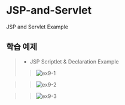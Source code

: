 # JSP-and-Servlet
JSP and Servlet Example

## 학습 예제
> - JSP Scriptlet & Declaration Example
> >![ex9-1](https://user-images.githubusercontent.com/41147465/55800438-b708fc80-5b0e-11e9-9a28-252d6806a1ed.PNG)

> >![ex9-2](https://user-images.githubusercontent.com/41147465/55800455-c12afb00-5b0e-11e9-8312-4bb66745403c.PNG)

> >![ex9-3](https://user-images.githubusercontent.com/41147465/55800490-ce47ea00-5b0e-11e9-97b3-1d80a9c716b2.PNG)
